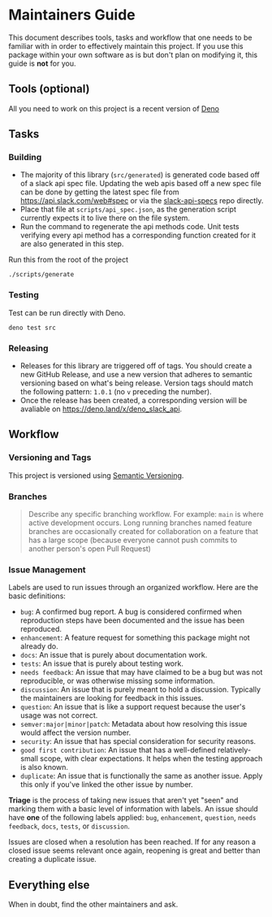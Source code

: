 # Maintainers Guide

This document describes tools, tasks and workflow that one needs to be familiar with in order to effectively maintain
this project. If you use this package within your own software as is but don't plan on modifying it, this guide is
**not** for you.

## Tools (optional)

All you need to work on this project is a recent version of [Deno](https://deno.land/)

## Tasks

### Building

* The majority of this library (`src/generated`) is generated code based off of a slack api spec file. Updating the web apis based off a new spec file can be done by getting the latest spec file from https://api.slack.com/web#spec or via the [slack-api-specs](https://github.com/slackapi/slack-api-specs) repo directly. 
* Place that file at `scripts/api_spec.json`, as the generation script currently expects it to live there on the file system.
* Run the command to regenerate the api methods code. Unit tests verifying every api method has a corresponding function created for it are also generated in this step.

Run this from the root of the project

```
./scripts/generate
```

### Testing

Test can be run directly with Deno.

```
deno test src
```


### Releasing

* Releases for this library are triggered off of tags. You should create a new GitHub Release, and use a new version that adheres to semantic versioning based on what's being release. Version tags should match the following pattern: `1.0.1` (no `v` preceding the number).
* Once the release has been created, a corresponding version will be avaliable on https://deno.land/x/deno_slack_api.

## Workflow

### Versioning and Tags

This project is versioned using [Semantic Versioning](http://semver.org/).

### Branches

> Describe any specific branching workflow. For example:
> `main` is where active development occurs.
> Long running branches named feature branches are occasionally created for collaboration on a feature that has a large scope (because everyone cannot push commits to another person's open Pull Request)

### Issue Management

Labels are used to run issues through an organized workflow. Here are the basic definitions:

*  `bug`: A confirmed bug report. A bug is considered confirmed when reproduction steps have been
   documented and the issue has been reproduced.
*  `enhancement`: A feature request for something this package might not already do.
*  `docs`: An issue that is purely about documentation work.
*  `tests`: An issue that is purely about testing work.
*  `needs feedback`: An issue that may have claimed to be a bug but was not reproducible, or was otherwise missing some information.
*  `discussion`: An issue that is purely meant to hold a discussion. Typically the maintainers are looking for feedback in this issues.
*  `question`: An issue that is like a support request because the user's usage was not correct.
*  `semver:major|minor|patch`: Metadata about how resolving this issue would affect the version number.
*  `security`: An issue that has special consideration for security reasons.
*  `good first contribution`: An issue that has a well-defined relatively-small scope, with clear expectations. It helps when the testing approach is also known.
*  `duplicate`: An issue that is functionally the same as another issue. Apply this only if you've linked the other issue by number.


**Triage** is the process of taking new issues that aren't yet "seen" and marking them with a basic
level of information with labels. An issue should have **one** of the following labels applied:
`bug`, `enhancement`, `question`, `needs feedback`, `docs`, `tests`, or `discussion`.

Issues are closed when a resolution has been reached. If for any reason a closed issue seems
relevant once again, reopening is great and better than creating a duplicate issue.

## Everything else

When in doubt, find the other maintainers and ask.
